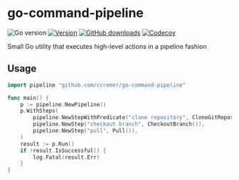 # go-command-pipeline

![Go version](https://img.shields.io/github/go-mod/go-version/ccremer/go-command-pipeline)
[![Version](https://img.shields.io/github/v/release/ccremer/go-command-pipeline)][releases]
[![GitHub downloads](https://img.shields.io/github/downloads/ccremer/go-command-pipeline/total)][releases]
[![Codecov](https://img.shields.io/codecov/c/github/ccremer/go-command-pipeline?token=XGOC4XUMJ5)][codecov]

Small Go utility that executes high-level actions in a pipeline fashion

## Usage

```go
import pipeline "github.com/ccremer/go-command-pipeline"

func main() {
	p := pipeline.NewPipeline()
	p.WithSteps(
		pipeline.NewStepWithPredicate("clone repository", CloneGitRepository(), pipeline.Not(DirExists("my-repo"))),
		pipeline.NewStep("checkout branch", CheckoutBranch()),
		pipeline.NewStep("pull", Pull()),
	)
	result := p.Run()
	if !result.IsSuccessful() {
		log.Fatal(result.Err)
	}
}
```

[releases]: https://github.com/ccremer/go-command-pipeline/releases
[codecov]: https://app.codecov.io/gh/ccremer/go-command-pipeline
